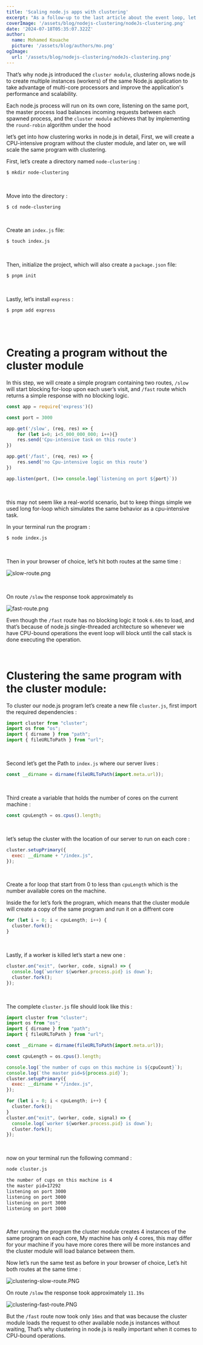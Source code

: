 ```yaml
---
title: 'Scaling node.js apps with clustering'
excerpt: "As a follow-up to the last article about the event loop, let's go deeper into how to scale node.js apps with clustering."
coverImage: '/assets/blog/nodejs-clustering/nodeJs-clustering.png'
date: '2024-07-18T05:35:07.322Z'
author:
  name: Mohamed Kouache
  picture: '/assets/blog/authors/mo.png'
ogImage:
  url: '/assets/blog/nodejs-clustering/nodeJs-clustering.png'
---
```




That’s why node.js introduced the `cluster module`, 
clustering allows node.js to create multiple instances (workers) of the same Node.js application to take advantage of multi-core processors and improve the application's performance and scalability.<br>

Each node.js process will run on its own core, listening on the same port, 
the master process load balances incoming requests between each  spawned process, 
and the `cluster module` achieves that by implementing the `round-robin` algorithm under the hood

let’s get into how clustering works in node.js in detail, First, we will create a CPU-intensive program without the cluster module, and later on, we will scale the same program with clustering.

First, let’s create a directory named  `node-clustering` :

```bash
$ mkdir node-clustering
```

<br>

Move into the directory :

```bash
$ cd node-clustering
```

<br>

Create an `index.js` file:

```bash
$ touch index.js
```

<br>

Then, initialize the project, which will also create a `package.json` file:

```bash
$ pnpm init
```

<br>

Lastly, let’s install `express` : 

```bash
$ pnpm add express
```

<br>
<br>

# Creating a program without the cluster module

In this step, we will create a simple program containing two routes, `/slow` will start blocking for-loop upon each user’s visit, and `/fast` route which returns a simple response with no blocking logic.

```javascript
const app = require('express')()

const port = 3000

app.get('/slow', (req, res) => {
    for (let i=0; i<5_000_000_000; i++){}
    res.send('Cpu-intensive task on this route')
})

app.get('/fast', (req, res) => {
    res.send('no Cpu-intensive logic on this route')
})

app.listen(port, ()=> console.log(`listening on port ${port}`))
```

<br>

this may not seem like a real-world scenario, but to keep things simple we used long for-loop which simulates the same behavior as a cpu-intensive task.

In your terminal run the program :

```bash
$ node index.js
```

<br>

Then in your browser of choice, let’s hit both routes at the same time :

![slow-route.png](/assets/blog/nodejs-clustering/slow-route.png)

<br>

On route `/slow` the response took approximately `8s`

![fast-route.png](/assets/blog/nodejs-clustering/fast-route.png)


Even though the `/fast` route has no blocking logic it took `6.60s` to load, and that’s because of node.js single-threaded architecture so whenever we have CPU-bound operations the event loop will block until the call stack is done executing the operation.

<br>

# Clustering the same program with the cluster module:

To cluster our node.js program let’s create a new file `cluster.js`, first import the required dependencies :

```javascript
import cluster from "cluster";
import os from "os";
import { dirname } from "path";
import { fileURLToPath } from "url";
```

<br>

Second let’s get the Path to `index.js`  where our server lives :

```javascript
const __dirname = dirname(fileURLToPath(import.meta.url));
```

<br>

Third create a variable that holds the number of cores on the current machine :

```javascript
const cpuLength = os.cpus().length;
```

<br>

let’s setup the cluster with the location of our server to run on each core :

```javascript
cluster.setupPrimary({
  exec: __dirname + "/index.js",
});
```

<br>

Create a for loop that start from 0 to less than `cpuLength` which is the number available cores on the machine.

Inside the for let’s fork the program, which means that the cluster module will create a copy of the same program and run it on a diffrent core

```javascript
for (let i = 0; i < cpuLength; i++) {
  cluster.fork();
}
```

<br>

Lastly, if a worker is killed let’s start a new one :

```javascript
cluster.on("exit", (worker, code, signal) => {
  console.log(`worker ${worker.process.pid} is down`);
  cluster.fork();
});
```

<br>

The complete `cluster.js` file should look like this :

```javascript
import cluster from "cluster";
import os from "os";
import { dirname } from "path";
import { fileURLToPath } from "url";

const __dirname = dirname(fileURLToPath(import.meta.url));

const cpuLength = os.cpus().length;

console.log(`the number of cups on this machine is ${cpuCount}`);
console.log(`the master pid=${process.pid}`);
cluster.setupPrimary({
  exec: __dirname + "/index.js",
});

for (let i = 0; i < cpuLength; i++) {
  cluster.fork();
}
cluster.on("exit", (worker, code, signal) => {
  console.log(`worker ${worker.process.pid} is down`);
  cluster.fork();
});
```

<br>

now on your terminal run the following command :

```bash
node cluster.js

the number of cups on this machine is 4
the master pid=17292
listening on port 3000
listening on port 3000
listening on port 3000
listening on port 3000
```

<br>

After running the program the cluster module creates 4 instances of the same program on each core, My machine has only 4 cores, this may differ for your machine if you have more cores there will be more instances and the cluster module will load balance between them.

Now let’s run the same test as before in your browser of choice, Let’s hit both routes at the same time :

![clustering-slow-route.PNG](/assets/blog/nodejs-clustering/clustering-slow-route.png)

On route `/slow` the response took approximately `11.19s` 

![clustering-fast-route.PNG](/assets/blog/nodejs-clustering/clustering-fast-route.png)

But the `/fast` route now took only `16ms`  and that was because the cluster module loads the request to other available node.js instances without waiting, That’s why clustering in node.js is really important when it comes to CPU-bound operations.
